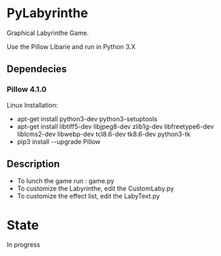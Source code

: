 # PyLabyrinthe
Graphical Labyrinthe Game.


Use the Pillow Libarie and run in Python 3.X

## Dependecies

### Pillow 4.1.0
Linux Installation:
* apt-get install python3-dev python3-setuptools
* apt-get install libtiff5-dev libjpeg8-dev zlib1g-dev libfreetype6-dev liblcms2-dev libwebp-dev tcl8.6-dev tk8.6-dev python3-tk
* pip3 install --upgrade Pillow

## Description
* To lunch the game run : game.py
* To customize the Labyrinthe, edit the CustomLaby.py
* To customize the effect list, edit the LabyText.py

# State
In progress
